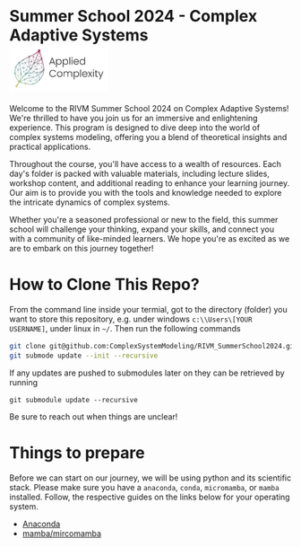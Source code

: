 <div style="display: flex; align-items: center; justify-content: space-between;">
    <h1 style="margin: 0;">Summer School 2024 - Complex Adaptive Systems
    <img src="./figures/applied_complexity.png" style="margin-right: 70%; width: 35%;" alt="Applied Complexity">
</h1>
</div>

Welcome to the RIVM Summer School 2024 on Complex Adaptive Systems! We're thrilled to have you join us for an immersive and enlightening experience. This program is designed to dive deep into the world of complex systems modeling, offering you a blend of theoretical insights and practical applications.

Throughout the course, you'll have access to a wealth of resources. Each day's folder is packed with valuable materials, including lecture slides, workshop content, and additional reading to enhance your learning journey. Our aim is to provide you with the tools and knowledge needed to explore the intricate dynamics of complex systems.

Whether you're a seasoned professional or new to the field, this summer school will challenge your thinking, expand your skills, and connect you with a community of like-minded learners. We hope you're as excited as we are to embark on this journey together!

# How to Clone This Repo?
From the command line inside your termial, got to the directory (folder) you want to store this repository, e.g. under windows `c:\\Users\[YOUR USERNAME]`, under linux in `~/`. 
Then run the following commands

```sh
git clone git@github.com:ComplexSystemModeling/RIVM_SummerSchool2024.git 
git submode update --init --recursive
```
If any updates are pushed to submodules later on they can be retrieved by running

```
git submodule update --recursive
```
Be sure to reach out when things are unclear!

# Things to prepare
Before we can start on our journey, we will be using python and its scientific stack. Please  make sure you have a `anaconda`, `conda`, `micromamba`, or `mamba` installed. Follow, the respective guides on the links below for your operating system.

- [Anaconda](https://docs.anaconda.com/anaconda/install/)
- [mamba/mircomamba](https://mamba.readthedocs.io/en/latest/user_guide/micromamba.html)
